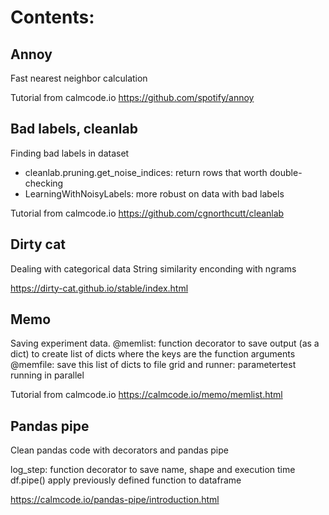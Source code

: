 # Contents:

## Annoy

Fast nearest neighbor calculation

Tutorial from calmcode.io
https://github.com/spotify/annoy


## Bad labels, cleanlab

Finding bad labels in dataset

- cleanlab.pruning.get_noise_indices: return rows that worth double-checking
- LearningWithNoisyLabels: more robust on data with bad labels

Tutorial from calmcode.io
https://github.com/cgnorthcutt/cleanlab


## Dirty cat

Dealing with categorical data
String similarity enconding with ngrams

https://dirty-cat.github.io/stable/index.html


## Memo

Saving experiment data.
@memlist: function decorator to save output (as a dict) to create list of dicts where the keys are the function arguments
@memfile: save this list of dicts to file
grid and runner: parametertest running in parallel

Tutorial from calmcode.io
https://calmcode.io/memo/memlist.html



## Pandas pipe

Clean pandas code with decorators and pandas pipe

log_step: function decorator to save name, shape and execution time
df.pipe() apply previously defined function to dataframe

https://calmcode.io/pandas-pipe/introduction.html
